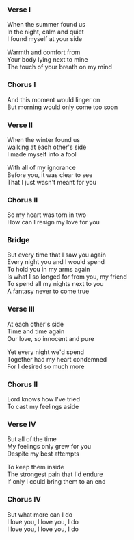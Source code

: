 ### Verse I
When the summer found us  
In the night, calm and quiet  
I found myself at your side

Warmth and comfort from  
Your body lying next to mine  
The touch of your breath on my mind

### Chorus I
And this moment would linger on  
But morning would only come too soon

### Verse II
When the winter found us  
walking at each other's side  
I made myself into a fool

With all of my ignorance  
Before you, it was clear to see  
That I just wasn't meant for you

### Chorus II
So my heart was torn in two  
How can I resign my love for you

### Bridge
But every time that I saw you again  
Every night you and I would spend  
To hold you in my arms again  
Is what I so longed for from you, my friend  
To spend all my nights next to you  
A fantasy never to come true

### Verse III
At each other's side  
Time and time again  
Our love, so innocent and pure

Yet every night we'd spend  
Together had my heart condemned  
For I desired so much more

### Chorus II
Lord knows how I've tried  
To cast my feelings aside

### Verse IV
But all of the time  
My feelings only grew for you  
Despite my best attempts

To keep them inside  
The strongest pain that I'd endure  
If only I could bring them to an end

### Chorus IV
But what more can I do  
I love you, I love you, I do  
I love you, I love you, I do  
